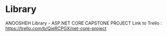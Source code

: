 # Library
ANOOSHEH Library - ASP.NET CORE CAPSTONE PROJECT
Link to Trello : https://trello.com/b/QieRCPGX/net-core-project

